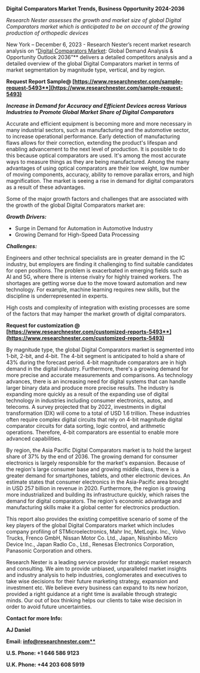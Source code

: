 ﻿**Digital Comparators Market Trends, Business Opportunity 2024-2036**

*Research Nester assesses the growth and market size of global Digital Comparators market which is anticipated to be on account of the growing production of orthopedic devices*

New York – December 6, 2023 - Research Nester’s recent market research analysis on “[Digital Comparators Market](https://www.researchnester.com/reports/digital-comparators-market/5493): Global Demand Analysis & Opportunity Outlook 2036”** delivers a detailed competitors analysis and a detailed overview of the global Digital Comparators market in terms of market segmentation by magnitude type, vertical, and by region. 

**Request Report Sample@ [https://www.researchnester.com/sample-request-5493**](https://www.researchnester.com/sample-request-5493)**

***Increase in Demand for Accuracy and Efficient Devices across Various Industries to Promote Global Market Share of Digital Comparators***

Accurate and efficient equipment is becoming more and more necessary in many industrial sectors, such as manufacturing and the automotive sector, to increase operational performance. Early detection of manufacturing flaws allows for their correction, extending the product's lifespan and enabling advancement to the next level of production. It is possible to do this because optical comparators are used. It's among the most accurate ways to measure things as they are being manufactured. Among the many advantages of using optical comparators are their low weight, low number of moving components, accuracy, ability to remove parallax errors, and high magnification. The market is seeing a rise in demand for digital comparators as a result of these advantages.

Some of the major growth factors and challenges that are associated with the growth of the global Digital Comparators market are:

***Growth Drivers:***

- Surge in Demand for Automation in Automotive Industry
- Growing Demand for High-Speed Data Processing

***Challenges:***

Engineers and other technical specialists are in greater demand in the IC industry, but employers are finding it challenging to find suitable candidates for open positions. The problem is exacerbated in emerging fields such as AI and 5G, where there is intense rivalry for highly trained workers. The shortages are getting worse due to the move toward automation and new technology. For example, machine learning requires new skills, but the discipline is underrepresented in experts. 

High costs and complexity of integration with existing processes are some of the factors that may hamper the market growth of digital comparators. 

**Request for customization @  [https://www.researchnester.com/customized-reports-5493**](https://www.researchnester.com/customized-reports-5493)**

By magnitude type, the global Digital Comparators market is segmented into 1-bit, 2-bit, and 4-bit. The 4-bit segment is anticipated to hold a share of 43% during the forecast period. 4-bit magnitude comparators are in high demand in the digital industry. Furthermore, there's a growing demand for more precise and accurate measurements and comparisons. As technology advances, there is an increasing need for digital systems that can handle larger binary data and produce more precise results. The industry is expanding more quickly as a result of the expanding use of digital technology in industries including consumer electronics, autos, and telecoms. A survey projected that by 2022, investments in digital transformation (DX) will come to a total of USD 1.6 trillion. These industries often require complex digital circuits that rely on 4-bit magnitude digital comparator circuits for data sorting, logic control, and arithmetic operations. Therefore, 4-bit comparators are essential to enable more advanced capabilities.

By region, the Asia Pacific Digital Comparators market is to hold the largest share of 37% by the end of 2036. The growing demand for consumer electronics is largely responsible for the market's expansion. Because of the region's large consumer base and growing middle class, there is a greater demand for smartphones, tablets, and other electronic devices. An estimate states that consumer electronics in the Asia-Pacific area brought in USD 257 billion in revenue in 2020. Furthermore, the region is growing more industrialized and building its infrastructure quickly, which raises the demand for digital comparators. The region's economic advantage and manufacturing skills make it a global center for electronics production.

This report also provides the existing competitive scenario of some of the key players of the global Digital Comparators market which includes company profiling of STMicroelectronics, Mahr Inc, MetLogix. Inc., Volvo Trucks, Frenco GmbH, Nissan Motor Co. Ltd., Japan, Nisshinbo Micro Device Inc., Japan Radio Co., Ltd., Renesas Electronics Corporation, Panasonic Corporation and others. 

Research Nester is a leading service provider for strategic market research and consulting. We aim to provide unbiased, unparalleled market insights and industry analysis to help industries, conglomerates and executives to take wise decisions for their future marketing strategy, expansion and investment etc. We believe every business can expand to its new horizon, provided a right guidance at a right time is available through strategic minds. Our out of box thinking helps our clients to take wise decision in order to avoid future uncertainties.

**Contact for more Info:**

**AJ Daniel**

**Email: [info@researchnester.com**](mailto:info@researchnester.com)**

**U.S. Phone: +1 646 586 9123** 

**U.K. Phone: +44 203 608 5919**

